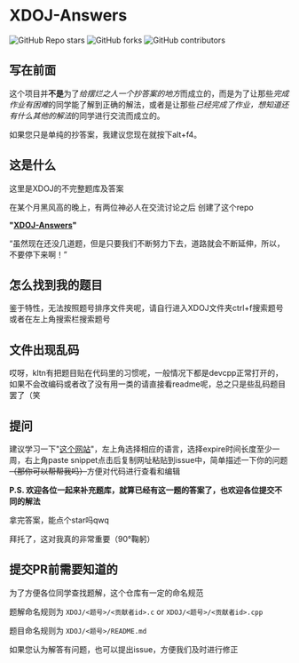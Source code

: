# XDOJ-Answers

![GitHub Repo stars](https://img.shields.io/github/stars/ExceptionB/XDOJ-Answers?style=flat-square)
![GitHub forks](https://img.shields.io/github/forks/ExceptionB/XDOJ-Answers?style=flat-square)
![GitHub contributors](https://img.shields.io/github/contributors/ExceptionB/XDOJ-Answers)

## 写在前面

这个项目并**不是**为了*给摆烂之人一个抄答案的地方*而成立的，而是为了让那些*完成作业有困难*的同学能了解到正确的解法，或者是让那些*已经完成了作业，想知道还有什么其他的解法*的同学进行交流而成立的。

如果您只是单纯的抄答案，我建议您现在就按下alt+f4。

## 这是什么

这里是XDOJ的不完整题库及答案

在某个月黑风高的晚上，有两位神必人在交流讨论之后 创建了这个repo

**"[XDOJ-Answers](https://github.com/ExceptionB/XDOJ-Answers)"**

“虽然现在还没几道题，但是只要我们不断努力下去，道路就会不断延伸，所以，不要停下来啊！”

## 怎么找到我的题目

鉴于特性，无法按照题号排序文件夹呢，请自行进入XDOJ文件夹ctrl+f搜索题号或者在左上角搜索栏搜索题号

## 文件出现乱码

哎呀，kltn有把题目贴在代码里的习惯呢，一般情况下都是devcpp正常打开的，如果不会改编码或者改了没有用一类的请直接看readme呢，总之只是些乱码题目罢了（笑

## 提问

建议学习一下"[这个网站](https://paste.mozilla.org/)"，左上角选择相应的语言，选择expire时间长度至少一周，右上角paste snippet点击后复制网址粘贴到issue中，简单描述一下你的问题~~（那你可以帮帮我吗）~~方便对代码进行查看和编辑

**P.S. 欢迎各位一起来补充题库，就算已经有这一题的答案了，也欢迎各位提交不同的解法**

拿完答案，能点个star吗qwq

拜托了，这对我真的非常重要（90°鞠躬）

## 提交PR前需要知道的

为了方便各位同学查找题解，这个仓库有一定的命名规范

题解命名规则为 `XDOJ/<题号>/<贡献者id>.c` or `XDOJ/<题号>/<贡献者id>.cpp`

题目命名规则为 `XDOJ/<题号>/README.md`

如果您认为解答有问题，也可以提出issue，方便我们及时进行修正
